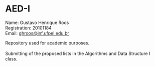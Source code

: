 # AED-I
Name: Gustavo Henrique Roos<br>
Registration: 20101184<br>
Email: ghroos@inf.ufpel.edu.br<br>
<p>Repository used for academic purposes.<br><br>
Submitting of the proposed lists in the Algorithms and Data Structure I class.</p>
